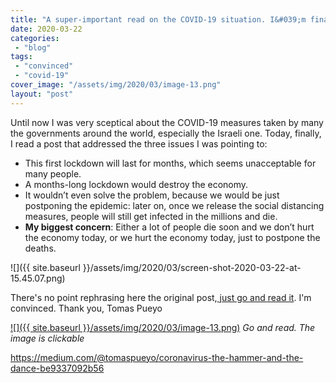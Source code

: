 ```yaml
---
title: "A super-important read on the COVID-19 situation. I&#039;m finally convinced"
date: 2020-03-22
categories: 
 - "blog"
tags: 
 - "convinced"
 - "covid-19"
cover_image: "/assets/img/2020/03/image-13.png"
layout: "post"
---
```


Until now I was very sceptical about the COVID-19 measures taken by many the governments around the world, especially the Israeli one. Today, finally, I read a post that addressed the three issues I was pointing to:

- This first lockdown will last for months, which seems unacceptable for many people.
- A months-long lockdown would destroy the economy.
- It wouldn’t even solve the problem, because we would be just postponing the epidemic: later on, once we release the social distancing measures, people will still get infected in the millions and die.
- **My biggest concern**: Either a lot of people die soon and we don’t hurt the economy today, or we hurt the economy today, just to postpone the deaths.


![]({{ site.baseurl }}/assets/img/2020/03/screen-shot-2020-03-22-at-15.45.07.png)

There's no point rephrasing here the original post,[ just go and read it](https://medium.com/@tomaspueyo/coronavirus-the-hammer-and-the-dance-be9337092b56). I'm convinced. Thank you,  Tomas Pueyo

[![]({{ site.baseurl }}/assets/img/2020/03/image-13.png)](https://medium.com/@tomaspueyo/coronavirus-the-hammer-and-the-dance-be9337092b56)
*Go and read. The image is clickable*


https://medium.com/@tomaspueyo/coronavirus-the-hammer-and-the-dance-be9337092b56
